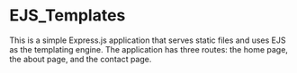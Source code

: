 # EJS_Templates
This is a simple Express.js application that serves static files and uses EJS as the templating engine. The application has three routes: the home page, the about page, and the contact page.
